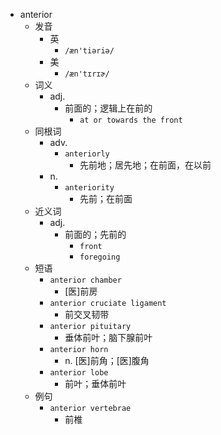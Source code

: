 - anterior
  - 发音
    - 英
      - `/æn'tiəriə/`
    - 美
      - `/æn'tɪrɪɚ/`
  - 词义
    - adj.
      - 前面的；逻辑上在前的
        - `at or towards the front`
  - 同根词
    - adv.
      - `anteriorly`
        - 先前地；居先地；在前面，在以前
    - n.
      - `anteriority`
        - 先前；在前面
  - 近义词
    - adj.
      - 前面的；先前的
        - `front`
        - `foregoing`
  - 短语
    - `anterior chamber`
      - [医]前房 
    - `anterior cruciate ligament`
      - 前交叉韧带 
    - `anterior pituitary`
      - 垂体前叶；脑下腺前叶 
    - `anterior horn`
      - n. [医]前角；[医]腹角 
    - `anterior lobe`
      - 前叶；垂体前叶 
  - 例句
    - `anterior vertebrae`
      - 前椎

